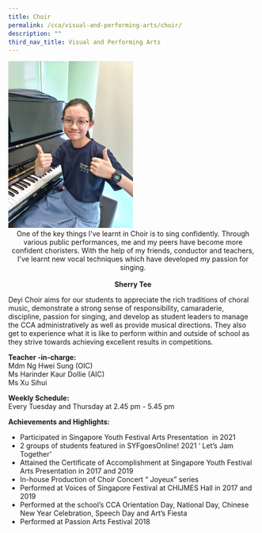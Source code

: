 ```yaml
---
title: Choir
permalink: /cca/visual-and-performing-arts/choir/
description: ""
third_nav_title: Visual and Performing Arts
---
```

<div style="float: left">  
<img src="/images/20220811_150650.jpg" 
    style="width:50%"> 

<center> One of the key things I've learnt in Choir is to sing confidently. Through various public performances, me and my peers have become more confident choristers. With the help of my friends, conductor and teachers, I've learnt new vocal techniques which have developed my passion for singing.
<br><br>
<strong> Sherry Tee </strong></center>
	
Deyi Choir aims for our students to appreciate the rich traditions of choral music, demonstrate a strong sense of responsibility, camaraderie, discipline, passion for singing, and develop as student leaders to manage the CCA administratively as well as provide musical directions. They also get to experience what it is like to perform within and outside of school as they strive towards achieving excellent results in competitions.
  
**Teacher -in-charge:** <br>
Mdm Ng Hwei Sung (OIC) <br>
Ms Harinder Kaur Dollie (AIC) <br>
Ms Xu Sihui  

**Weekly Schedule:** <br>
Every Tuesday and Thursday at 2.45 pm - 5.45 pm  
  
**Achievements and Highlights:**  
* Participated in Singapore Youth Festival Arts Presentation  in 2021
* 2 groups of students featured in SYFgoesOnline! 2021 ‘ Let’s Jam Together’
* Attained the Certificate of Accomplishment at Singapore Youth Festival Arts Presentation in 2017 and 2019
* In-house Production of Choir Concert “ Joyeux” series
* Performed at Voices of Singapore Festival at CHIJMES Hall in 2017 and 2019
* Performed at the school’s CCA Orientation Day, National Day, Chinese New Year Celebration, Speech Day and Art’s Fiesta
* Performed at Passion Arts Festival 2018